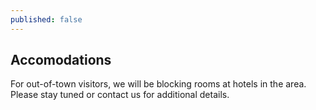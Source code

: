 ```yaml
---
published: false
---
```


## Accomodations

For out-of-town visitors, we will be blocking rooms at hotels in the area. Please stay tuned or contact us for additional details.
